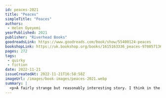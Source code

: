 ```yaml
---
id: peaces-2021
title: "Peaces"
simpleTitle: "Peaces"
authors: 
 - Helen Oyeyemi
yearPublished: 2021
publisher: "Riverhead Books"
goodreadsLink: https://www.goodreads.com/book/show/55400124-peaces
bookshopLink: https://uk.bookshop.org/books/1615163336_peaces-9780571366583/9780571366590
pages: 272
tags: 
 - quirky 
 - fiction
date: 2022-11-21
issueCreatedAt: 2022-11-21T16:58:58Z
imageUrl: /images/book-images/peaces-2021.webp
summary: | 
  <p>A fairly strange but reasonably interesting story. I think in the end I liked it; perhaps I was hoping for a bit more of a feeling of "mysterious train journey", but what I got was more "confusing train journey"; but, I did find the ending worth-while; so I don't regret my time reading it. Worth picking up :)</p>
---
```


